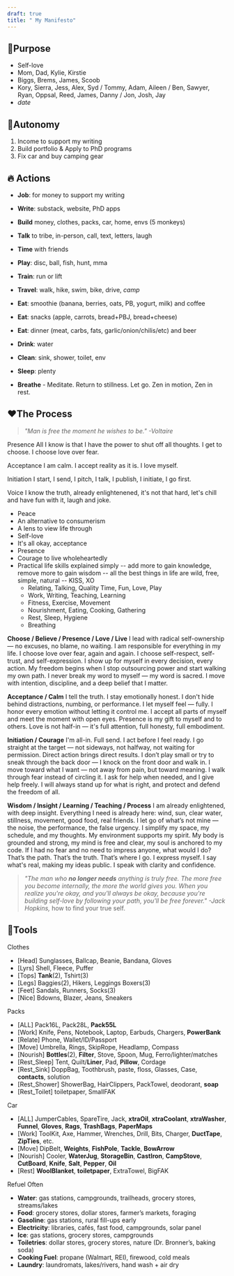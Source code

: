```yaml
---
draft: true
title: " My Manifesto"
---
```


## 🫶Purpose
- Self-love
- Mom, Dad, Kylie, Kirstie
- Biggs, Brems, James, Scoob
- Kory, Sierra, Jess, Alex, Syd / Tommy, Adam, Aileen / Ben, Sawyer, Ryan, Oppsal, Reed, James, Danny / Jon, Josh, Jay
- *date*

## 🦅Autonomy
1. Income to support my writing
2. Build portfolio & Apply to PhD programs
3. Fix car and buy camping gear
 
## 🔥 Actions

- **Job**: for money to support my writing 
- **Write**: substack, website, PhD apps
- **Build** money, clothes, packs, car, home, envs (5 monkeys)

- **Talk** to tribe, in-person, call, text, letters, laugh
- **Time** with friends

- **Play**: disc, ball, fish, hunt, mma
- **Train**: run or lift
- **Travel**: walk, hike, swim, bike, drive, *camp*
- **Eat**: smoothie (banana, berries, oats, PB, yogurt, milk) and coffee
- **Eat**: snacks (apple, carrots, bread+PBJ, bread+cheese)
- **Eat**: dinner (meat, carbs, fats, garlic/onion/chilis/etc) and beer
- **Drink**: water
- **Clean**: sink, shower, toilet, env
- **Sleep**: plenty

- **Breathe** - Meditate. Return to stillness. Let go. Zen in motion, Zen in rest.

## ❤️The Process

> *"Man is free the moment he wishes to be." -Voltaire*


Presence
All I know is that I have the power to shut off all thoughts. I get to choose. I choose love over fear.

Acceptance
I am calm. I accept reality as it is. I love myself.

Initiation
I start, I send, I pitch, I talk, I publish, I initiate, I go first.

Voice
I know the truth, already enlightenened, it's not that hard, let's chill and have fun with it, laugh and joke.
- Peace
- An alternative to consumerism
- A lens to view life through
- Self-love
- It's all okay, acceptance
- Presence
- Courage to live wholeheartedly
- Practical life skills explained simply -- add more to gain knowledge, remove more to gain wisdom -- all the best things in life are wild, free, simple, natural -- KISS, XO
	- Relating, Talking, Quality Time, Fun, Love, Play
	- Work, Writing, Teaching, Learning
	- Fitness, Exercise, Movement
	- Nourishment, Eating, Cooking, Gathering
	- Rest, Sleep, Hygiene
	- Breathing



**Choose / Believe / Presence / Love / Live**
I lead with radical self-ownership — no excuses, no blame, no waiting. I am responsible for everything in my life. I choose love over fear, again and again. I choose self-respect, self-trust, and self-expression. I show up for myself in every decision, every action. My freedom begins when I stop outsourcing power and start walking my own path. I never break my word to myself — my word is sacred. I move with intention, discipline, and a deep belief that I matter.

**Acceptance / Calm**
I tell the truth. I stay emotionally honest. I don't hide behind distractions, numbing, or performance. I let myself feel — fully. I honor every emotion without letting it control me. I accept all parts of myself and meet the moment with open eyes. Presence is my gift to myself and to others. Love is not half-in — it's full attention, full honesty, full embodiment. 

**Initiation / Courage**
I'm all-in. Full send. I act before I feel ready. I go straight at the target — not sideways, not halfway, not waiting for permission. Direct action brings direct results. I don’t play small or try to sneak through the back door — I knock on the front door and walk in. I move toward what I want — not away from pain, but toward meaning. I walk through fear instead of circling it. I ask for help when needed, and I give help freely. I will always stand up for what is right, and protect and defend the freedom of all.

**Wisdom / Insight / Learning / Teaching / Process**
I am already enlightened, with deep insight. Everything I need is already here: wind, sun, clear water, stillness, movement, good food, real friends. I let go of what’s not mine — the noise, the performance, the false urgency. I simplify my space, my schedule, and my thoughts. My environment supports my spirit. My body is grounded and strong, my mind is free and clear, my soul is anchored to my code. If I had no fear and no need to impress anyone, what would I do? That’s the path. That’s the truth. That’s where I go. I express myself. I say what's real, making my ideas public. I speak with clarity and confidence.

> *"The man who **no longer needs** anything is truly free. The more free you become internally, the more the world gives you. When you realize you're okay, and you'll always be okay, because you're building self-love by following your path, you'll be free forever." -Jack Hopkins,* how to find your true self.


## 🔪Tools

Clothes
- [Head] Sunglasses, Ballcap, Beanie, Bandana, Gloves
- [Lyrs] Shell, Fleece, Puffer
- [Tops] **Tank**(2), Tshirt(3)
- [Legs] Baggies(2), Hikers, Leggings Boxers(3)
- [Feet] Sandals, Runners, Socks(3)
- [Nice] Bdowns, Blazer, Jeans, Sneakers

Packs
- [ALL] Pack16L, Pack28L, **Pack55L**
- [Work] Knife, Pens, Notebook, Laptop, Earbuds, Chargers, **PowerBank**
- [Relate] Phone, Wallet/ID/Passport
- [Move] Umbrella, Rings, SkipRope, Headlamp, Compass
- [Nourish] **Bottles**(2), **Filter**, Stove, Spoon, Mug, Ferro/lighter/matches
- [Rest_Sleep] Tent, Quilt/**Liner**, Pad, **Pillow**, Cordage
- [Rest_Sink] DoppBag, Toothbrush, paste, floss, Glasses, Case, **contacts**, solution
- [Rest_Shower] ShowerBag, HairClippers, PackTowel, deodorant, **soap**
- [Rest_Toilet] toiletpaper, SmallFAK

Car
- [ALL] JumperCables, SpareTire, Jack, **xtraOil**, **xtraCoolant**, **xtraWasher**, **Funnel**, **Gloves**, **Rags**, **TrashBags**, **PaperMaps**
- [Work] ToolKit, Axe, Hammer, Wrenches, Drill, Bits, Charger, **DuctTape**, **ZipTies**, etc.
- [Move] DipBelt, **Weights**, **FishPole**, **Tackle**, **BowArrow**
- [Nourish] Cooler, **WaterJug**, **StorageBin**, **CastIron**, **CampStove**, **CutBoard**, **Knife**, **Salt**, **Pepper**, **Oil**
- [Rest] **WoolBlanket**, **toiletpaper**, ExtraTowel, BigFAK

Refuel Often
- **Water**: gas stations, campgrounds, trailheads, grocery stores, streams/lakes
- **Food**: grocery stores, dollar stores, farmer’s markets, foraging
- **Gasoline**: gas stations, rural fill-ups early
- **Electricity**: libraries, cafés, fast food, campgrounds, solar panel
- **Ice**: gas stations, grocery stores, campgrounds
- **Toiletries**: dollar stores, grocery stores, nature (Dr. Bronner’s, baking soda)
- **Cooking Fuel**: propane (Walmart, REI), firewood, cold meals
- **Laundry**: laundromats, lakes/rivers, hand wash + air dry